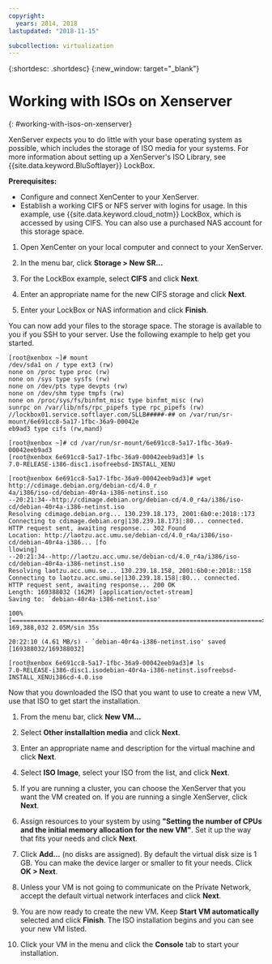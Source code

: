 ```yaml
---
copyright:
  years: 2014, 2018
lastupdated: "2018-11-15"

subcollection: virtualization
---
```

{:shortdesc: .shortdesc}
{:new_window: target="_blank"}

# Working with ISOs on Xenserver
{: #working-with-isos-on-xenserver}

XenServer expects you to do little with your base operating system as possible, which includes the storage of ISO media for your systems. For more information about setting up a XenServer's ISO Library, see {{site.data.keyword.BluSoftlayer}} LockBox.

**Prerequisites:**

* Configure and connect XenCenter to your XenServer.
* Establish a working CIFS or NFS server with logins for usage. In this example, use {{site.data.keyword.cloud_notm}} LockBox, which is accessed by using CIFS. You can also use a purchased NAS account for this storage space.

1. Open XenCenter on your local computer and connect to your XenServer.

2. In the menu bar, click **Storage > New SR...**

3. For the LockBox example, select **CIFS** and click **Next**.

4. Enter an appropriate name for the new CIFS storage and click **Next**.

5. Enter your LockBox or NAS information and click **Finish**.

You can now add your files to the storage space. The storage is available to you if you SSH to your server. Use the following example to help get you started.

```
[root@xenbox ~]# mount
/dev/sda1 on / type ext3 (rw)
none on /proc type proc (rw)
none on /sys type sysfs (rw)
none on /dev/pts type devpts (rw)
none on /dev/shm type tmpfs (rw)
none on /proc/sys/fs/binfmt_misc type binfmt_misc (rw)
sunrpc on /var/lib/nfs/rpc_pipefs type rpc_pipefs (rw)
//lockbox01.service.softlayer.com/SLLB#####-## on /var/run/sr-mount/6e691cc8-5a17-1fbc-36a9-00042e
eb9ad3 type cifs (rw,mand)
```

```
[root@xenbox ~]# cd /var/run/sr-mount/6e691cc8-5a17-1fbc-36a9-00042eeb9ad3
[root@xenbox 6e691cc8-5a17-1fbc-36a9-00042eeb9ad3]# ls
7.0-RELEASE-i386-disc1.isofreebsd-INSTALL_XENU
```

```
[root@xenbox 6e691cc8-5a17-1fbc-36a9-00042eeb9ad3]# wget http://cdimage.debian.org/debian-cd/4.0_r
4a/i386/iso-cd/debian-40r4a-i386-netinst.iso
--20:21:34--http://cdimage.debian.org/debian-cd/4.0_r4a/i386/iso-cd/debian-40r4a-i386-netinst.iso
Resolving cdimage.debian.org... 130.239.18.173, 2001:6b0:e:2018::173
Connecting to cdimage.debian.org|130.239.18.173|:80... connected.
HTTP request sent, awaiting response... 302 Found
Location: http://laotzu.acc.umu.se/debian-cd/4.0_r4a/i386/iso-cd/debian-40r4a-i386... [fo
llowing]
--20:21:34--http://laotzu.acc.umu.se/debian-cd/4.0_r4a/i386/iso-cd/debian-40r4a-i386-netinst.iso
Resolving laotzu.acc.umu.se... 130.239.18.158, 2001:6b0:e:2018::158
Connecting to laotzu.acc.umu.se|130.239.18.158|:80... connected.
HTTP request sent, awaiting response... 200 OK
Length: 169388032 (162M) [application/octet-stream]
Saving to: `debian-40r4a-i386-netinst.iso'

100%[=====================================================================>] 169,388,032 2.05M/sin 35s

20:22:10 (4.61 MB/s) - `debian-40r4a-i386-netinst.iso' saved [169388032/169388032]

[root@xenbox 6e691cc8-5a17-1fbc-36a9-00042eeb9ad3]# ls
7.0-RELEASE-i386-disc1.isodebian-40r4a-i386-netinst.isofreebsd-INSTALL_XENUi386cd-4.0.iso
```

Now that you downloaded the ISO that you want to use to create a new VM, use that ISO to get start the installation.

1. From the menu bar, click **New VM...**

2. Select **Other installaltion media** and click **Next**.

3. Enter an appropriate name and description for the virtual machine and click **Next**.

4. Select **ISO Image**, select your ISO from the list, and click **Next**.

5. If you are running a cluster, you can choose the XenServer that you want the VM created on. If you are running a single XenServer, click **Next**.

6. Assign resources to your system by using **"Setting the number of CPUs and the initial memory allocation for the new VM"**. Set it up the way that fits your needs and click **Next**.

7. Click **Add...** (no disks are assigned). By default the virtual disk size is 1 GB. You can make the device larger or smaller to fit your needs. Click **OK > Next**.

8. Unless your VM is not going to communicate on the Private Network, accept the default virtual network interfaces and click **Next**.

9. You are now ready to create the new VM. Keep **Start VM automatically** selected and click **Finish**. The ISO installation begins and you can see your new VM listed.

10. Click your VM in the menu and click the **Console** tab to start your installation.
